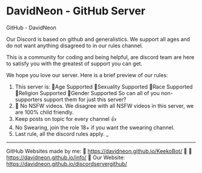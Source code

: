 # DavidNeon - GitHub Server
GitHub - DavidNeon


Our Discord is based on github and generalistics. We support all ages and do not want anything disagreed to in our rules channel.

This is a community for coding and being helpful, are discord team are here to satisfy you with the greatest of support you can get.

We hope you love our server. Here is a brief preview of our rules:
1. This server is:
:small_orange_diamond:Age Supported
:small_orange_diamond:Sexuality Supported
:small_orange_diamond:Race Supported
:small_orange_diamond:Religion Supported
:small_orange_diamond:Gender Supported
So can all of you non-supporters support them for just this server?
2. :no_entry_sign: No NSFW videos. We disagree with all NSFW videos in this server, we are 100% child friendly.
3. Keep posts on topic for every channel :thumbsup:
4. No Swearing, join the role 18+ if you want the swearing channel.
5. Last rule, all the discord rules apply.
_
----------------------------------------------------------------
GitHub Websites made by me:
:link: https://davidneon.github.io/KeekoBot/ :link:
:link: https://davidneon.github.io/info/ :link:
Our Website:
https://davidneon.github.io/discordservergithub/
